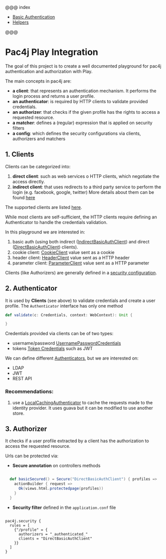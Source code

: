 @@@ index

* [Basic Authentication](basic_auth.md)
* [Helpers](common_helpers.md)

@@@

# Pac4j Play Integration

The goal of this project is to create a well documented playground for pac4j authentication and authorization with Play.

The main concepts in pac4j are:

- **a client**: that represents an authentication mechanism. It performs the login process and returns a user profile.
- **an authenticator**: is required by HTTP clients to validate provided credentials.
- **an authorizer**: that checks if the given profile has the rights to access a requested resource.
- **a matcher**: defines a (regular) expression that is applied on security filters
- **a config**: which defines the security configurations via clients, authorizers and matchers

## 1. Clients

Clients can be categorized into:

1. **direct client**: such as web services o HTTP clients, which negotiate the access directly.
2. **indirect client**: that uses redirects to a third party service to perform the login (e.g. facebook, google, twitter)
More details about them can be found [here](http://www.pac4j.org/docs/clients.html#1-direct-vs-indirect-clients)

The supported clients are listed [here](http://www.pac4j.org/docs/clients.html).

While most clients are self-sufficient, the HTTP clients require defining an Authenticator to handle the credentials validation.

In this playground we are interested in:

1. basic auth (using both indirect ([IndirectBasicAuthClient](https://github.com/pac4j/pac4j/blob/master/pac4j-http/src/main/java/org/pac4j/http/client/indirect/IndirectBasicAuthClient.java)) and direct ([DirectBasicAuthClient](https://github.com/pac4j/pac4j/blob/master/pac4j-http/src/main/java/org/pac4j/http/client/direct/DirectBasicAuthClient.java)) clients).
2. cookie client: [CookieClient](https://github.com/pac4j/pac4j/blob/master/pac4j-http/src/main/java/org/pac4j/http/client/direct/CookieClient.java) value sent as a cookie
3. header client: [HeaderClient](https://github.com/pac4j/pac4j/blob/master/pac4j-http/src/main/java/org/pac4j/http/client/direct/HeaderClient.java) value sent as a HTTP header
4. parameter client: [ParameterClient](https://github.com/pac4j/pac4j/blob/master/pac4j-http/src/main/java/org/pac4j/http/client/direct/ParameterClient.java) value sent as a HTTP parameter

Clients (like Authorizers) are generally defined in a [security configuration](http://www.pac4j.org/docs/config.html).

## 2. Authenticator

It is used by **Clients** (see above) to validate credentials and create a user profile.
The `Authenticator` interface has only one method

```scala
def validate(c: Credentials, context: WebContext): Unit {

}
```

Credentials provided via clients can be of two types:

- username/password [UsernamePasswordCredentials](https://github.com/pac4j/pac4j/blob/master/pac4j-core/src/main/java/org/pac4j/core/credentials/UsernamePasswordCredentials.java)
- tokens [Token Credentials](https://github.com/pac4j/pac4j/blob/master/pac4j-core/src/main/java/org/pac4j/core/credentials/TokenCredentials.java) such as JWT

We can define different [Authenticators](http://www.pac4j.org/docs/authenticators.html), but we are interested on:
- LDAP
- JWT
- REST API

### Recommendations:

1. use a [LocalCachingAuthenticator](https://github.com/pac4j/pac4j/blob/master/pac4j-core/src/main/java/org/pac4j/core/credentials/authenticator/LocalCachingAuthenticator.java) to cache the requests made to the identity provider. It uses guava but it can be modified to use another store.


## 3. Authorizer

It checks if a user profile extracted by a client has the authorization to access the requested resource.

Urls can be protected via:

- **Secure annotation** on controllers methods

```scala

  def basicSecured() = Secure("DirectBasicAuthClient") { profiles =>
    actionBuilder { request =>
      Ok(views.html.protectedpage(profiles))
    }
  }

```

- **Security filter** defined in the `application.conf` file

```hocon 

pac4j.security {
  rules = [
    {"/profile" = {
      authorizers = "_authenticated_"
      clients = "DirectBasicAuthClient"
    }}
  ]
}

```
